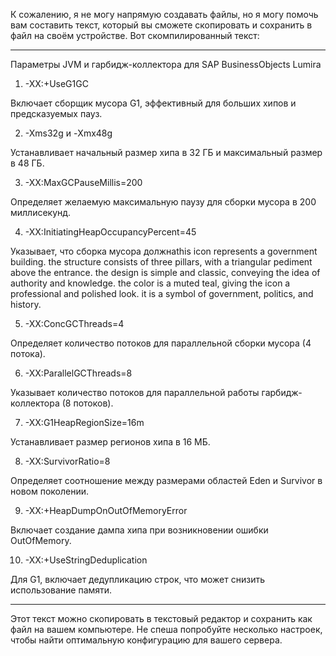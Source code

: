 
К сожалению, я не могу напрямую создавать файлы, но я могу помочь вам составить текст, который вы сможете скопировать и сохранить в файл на своём устройстве. Вот скомпилированный текст:


---

Параметры JVM и гарбидж-коллектора для SAP BusinessObjects Lumira

1. -XX:+UseG1GC

Включает сборщик мусора G1, эффективный для больших хипов и предсказуемых пауз.

2. -Xms32g и -Xmx48g

Устанавливает начальный размер хипа в 32 ГБ и максимальный размер в 48 ГБ.

3. -XX:MaxGCPauseMillis=200

Определяет желаемую максимальную паузу для сборки мусора в 200 миллисекунд.

4. -XX:InitiatingHeapOccupancyPercent=45

Указывает, что сборка мусора должнаthis icon represents a government building. the structure consists of three pillars, with a triangular pediment above the entrance. the design is simple and classic, conveying the idea of authority and knowledge. the color is a muted teal, giving the icon a professional and polished look. it is a symbol of government, politics, and history.

5. -XX:ConcGCThreads=4

Определяет количество потоков для параллельной сборки мусора (4 потока).

6. -XX:ParallelGCThreads=8

Указывает количество потоков для параллельной работы гарбидж-коллектора (8 потоков).

7. -XX:G1HeapRegionSize=16m

Устанавливает размер регионов хипа в 16 МБ.

8. -XX:SurvivorRatio=8

Определяет соотношение между размерами областей Eden и Survivor в новом поколении.

9. -XX:+HeapDumpOnOutOfMemoryError

Включает создание дампа хипа при возникновении ошибки OutOfMemory.

10. -XX:+UseStringDeduplication

Для G1, включает дедупликацию строк, что может снизить использование памяти.


---

Этот текст можно скопировать в текстовый редактор и сохранить как файл на вашем компьютере. Не спеша попробуйте несколько настроек, чтобы найти оптимальную конфигурацию для вашего сервера.

